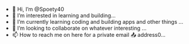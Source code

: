 - 👋 Hi, I’m @Spoety40
- 👀 I’m interested in learning and building...
- 🌱 I’m currently learning coding and building apps and other things ...
- 💞️ I’m looking to collaborate on whatever interesting ...
- 📫 How to reach me on here for a private email 📤 address0...

<!---
Spoety40/Spoety40 is a ✨ special ✨ repository because its `README.md` (this file) appears on your GitHub profile.
You can click the Preview link to take a look at your changes.
--->
